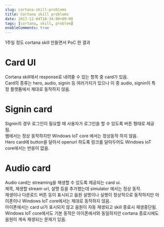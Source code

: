 ```yaml
---
slug: cortana-skill-problems
title: Cortana skill problems
date: 2017-12-04T18:34:00+09:00
tags: [cortana, skill, problem]
enableComments: true
---
```


1주일 정도 cortana skill 만들면서 PoC 한 결과  
# Card UI
Cortana skill에서 response로 내려줄 수 있는 항목 중 card가 있음.  
Card의 종류는 hero, audio, signin 등 여러가지가 있으나 이 중 audio, signin이 특정 플랫폼에서 제대로 동작하지 않음.  
# Signin card
Signin의 경우 로그인이 필요할 때 사용자가 로그인을 할 수 있도록 버튼 형태로 제공됨.  
웹에서는 정상 동작하지만 Windows IoT core 에서는 정상동작 하지 않음.  
Hero card에 button을 달아서 openurl 하도록 링크를 달아두어도 Windows IoT core에서는 반응이 없음.  
# Audio card
Audio card는 streaming을 재생할 수 있도록 제공되는 card ui.  
제목, 재생할 stream url, 설명 등을 추가했는데 simulator 에서는 정상 동작.  
재생이나 다운로드 버튼 등이 표시되고 음원 설명이나 실행이 정상적으로 동작하지만 아이폰이나 Windows IoT core에서는 제대로 동작하지 않음.  
아이폰에서는 card ui가 표시되지 않고 음원이 자동 재생되고 skill 종료시 재생중단됨.  
Windows IoT core에서도 기본 동작은 아이폰에서와 동일하지만 cortana 종료시에도 음원이 계속 재생되는 문제가 있음.  
